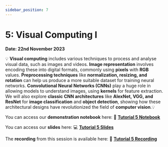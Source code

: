 ```yaml
---
sidebar_position: 7
---
```


# 5: Visual Computing I

**Date: 22nd November 2023**

💡 **Visual computing** includes various techniques to process and analyse visual data, such as images and videos. **Image representation** involves encoding these into digital formats, commonly using **pixels** with **RGB** values. **Preprocessing techniques** like **normalization, resizing, and rotation** can help us produce a more suitable dataset for training neural networks. **Convolutional Neural Networks (CNNs)** play a huge role in allowing models to understand images, using **kernels** for feature extraction. We will also explore **classic CNN architectures** like **AlexNet, VGG, and ResNet** for **image classification** and **object detection**, showing how these architectural designs have revolutionized the field of **computer vision**.💡

You can access our **demonstration notebook** here: 📘 [**Tutorial 5 Notebook**](https://github.com/UCLAIS/ml-tutorials-season-4/tree/main/week-5)

You can access our **slides** here: 💻 [**Tutorial 5 Slides**](https://www.canva.com/design/DAFqI-LaZtg/b-1trICOX4C71_QzZGGRxg/edit?utm_content=DAFqI-LaZtg&utm_campaign=designshare&utm_medium=link2&utm_source=sharebutton)

The **recording** from this session is available here: 🎤 [**Tutorial 5 Recording**](https://youtu.be/RDJxWPqux1E)
